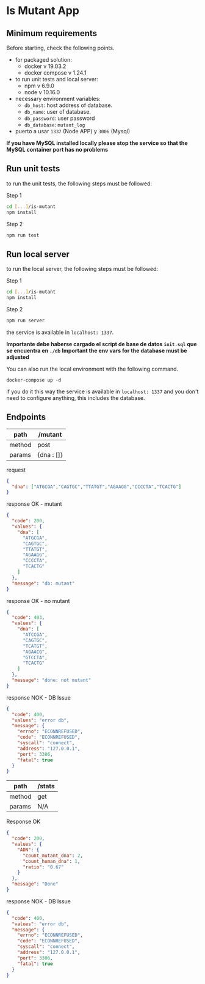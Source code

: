 # Is Mutant App

## Minimum requirements

Before starting, check the following points.

- for packaged solution:
  - docker v 19.03.2
  - docker compose v 1.24.1
- to run unit tests and local server:
  - npm v 6.9.0
  - node v 10.16.0
- necessary environment variables:
  - `db_host`: host address of database.
  - `db_name`: user of database.
  - `db_password`: user password
  - `db_database`: `mutant_log`
- puerto a usar `1337` (Node APP) y `3006` (Mysql)

**If you have MySQL installed locally please stop the service so that the
MySQL container port has no problems**

## Run unit tests

to run the unit tests, the following steps must be followed:

Step 1

```bash
cd [...]/is-mutant
npm install
```

Step 2

```bash
npm run test
```

## Run local server

to run the local server, the following steps must be followed:

Step 1

```bash
cd [...]/is-mutant
npm install
```

Step 2

```bash
npm run server
```

the service is available in `localhost: 1337`.

**Importante debe haberse cargado el script de base de datos `init.sql` que se encuentra en `./db`**
**Important the env vars for the database must be adjusted**

You can also run the local environment with the following command.

```bach
docker-compose up -d
```

if you do it this way the service is available in `localhost: 1337` and you don't need to configure anything, this includes the database.

## Endpoints

|path|/mutant|
|--|--|
|method|post|
|params| {dna : []} |

request

```JSON
{
  "dna": ["ATGCGA","CAGTGC","TTATGT","AGAAGG","CCCCTA","TCACTG"]
}
```

response OK - mutant

```JSON
{
  "code": 200,
  "values": {
    "dna": [
      "ATGCGA",
      "CAGTGC",
      "TTATGT",
      "AGAAGG",
      "CCCCTA",
      "TCACTG"
    ]
  },
  "message": "db: mutant"
}
```

response OK - no mutant

```JSON
{
  "code": 403,
  "values": {
    "dna": [
      "ATCCGA",
      "CAGTGC",
      "TCATGT",
      "AGAACG",
      "GTCCTA",
      "TCACTG"
    ]
  },
  "message": "done: not mutant"
}
```

response NOK - DB Issue

```JSON
{
  "code": 400,
  "values": "error db",
  "message": {
    "errno": "ECONNREFUSED",
    "code": "ECONNREFUSED",
    "syscall": "connect",
    "address": "127.0.0.1",
    "port": 3306,
    "fatal": true
  }
}
```

|path|/stats|
|--|--|
|method|get|
|params| N/A|

Response OK

```JSON
{
  "code": 200,
  "values": {
    "ADN": {
      "count_mutant_dna": 2,
      "count_human_dna": 1,
      "ratio": "0.67"
    }
  },
  "message": "Done"
}
```

response NOK - DB Issue

```JSON
{
  "code": 400,
  "values": "error db",
  "message": {
    "errno": "ECONNREFUSED",
    "code": "ECONNREFUSED",
    "syscall": "connect",
    "address": "127.0.0.1",
    "port": 3306,
    "fatal": true
  }
}
```
